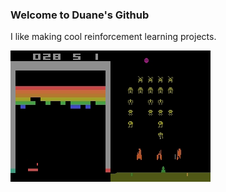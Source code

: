 ### Welcome to Duane's Github

I like making cool reinforcement learning projects.

<img align="left" alt="Breakout" src="https://github.com/DuaneNielsen/DuaneNielsen/blob/main/breakout2.gif?raw=true" />
<img align="center" alt="SpaceInvaders" src="https://github.com/DuaneNielsen/DuaneNielsen/blob/main/spaceinvaders.gif?raw=true" />


